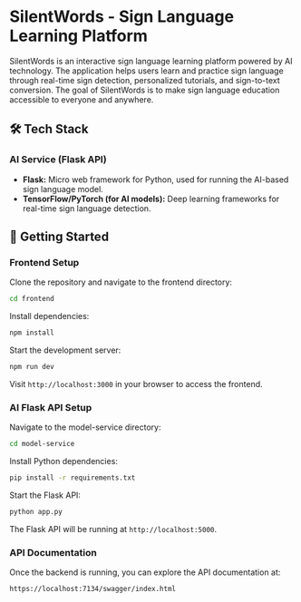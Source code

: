 # SilentWords - Sign Language Learning Platform

SilentWords is an interactive sign language learning platform powered by AI technology. The application helps users learn and practice sign language through real-time sign detection, personalized tutorials, and sign-to-text conversion. The goal of SilentWords is to make sign language education accessible to everyone and anywhere.

## 🛠️ Tech Stack


### AI Service (Flask API)

- **Flask:** Micro web framework for Python, used for running the AI-based sign language model.
- **TensorFlow/PyTorch (for AI models):** Deep learning frameworks for real-time sign language detection.

## 🚀 Getting Started

### Frontend Setup

Clone the repository and navigate to the frontend directory:

```bash
cd frontend
```

Install dependencies:

```bash
npm install
```

Start the development server:

```bash
npm run dev
```

Visit `http://localhost:3000` in your browser to access the frontend.

### AI Flask API Setup

Navigate to the model-service directory:

```bash
cd model-service
```

Install Python dependencies:

```bash
pip install -r requirements.txt
```

Start the Flask API:

```bash
python app.py
```

The Flask API will be running at `http://localhost:5000`.

### API Documentation

Once the backend is running, you can explore the API documentation at:

```
https://localhost:7134/swagger/index.html
```

